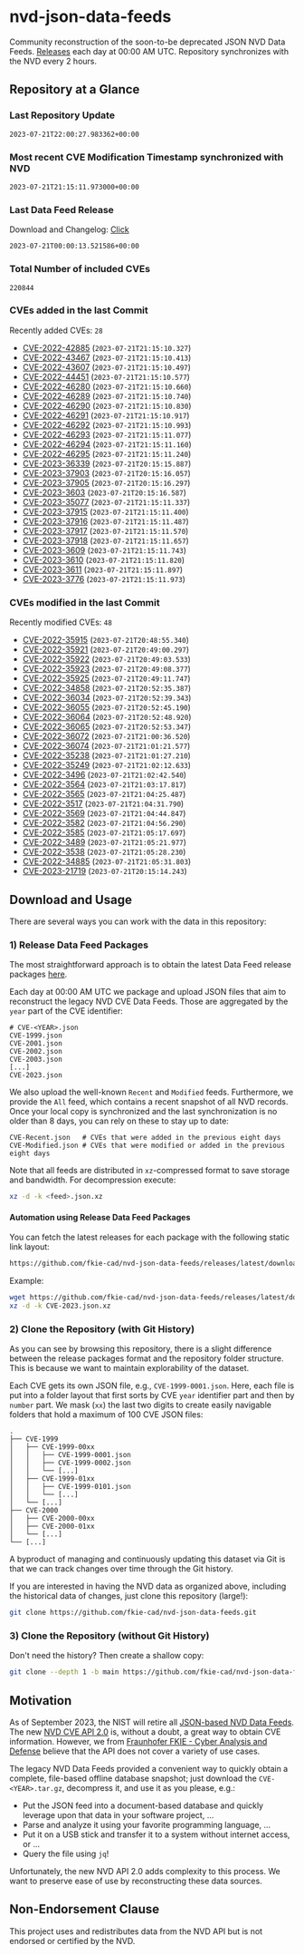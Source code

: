 # nvd-json-data-feeds

Community reconstruction of the soon-to-be deprecated JSON NVD Data Feeds. 
[Releases](https://github.com/fkie-cad/nvd-json-data-feeds/releases/latest) each day at 00:00 AM UTC.
Repository synchronizes with the NVD every 2 hours.

## Repository at a Glance

### Last Repository Update

```plain
2023-07-21T22:00:27.983362+00:00
```

### Most recent CVE Modification Timestamp synchronized with NVD

```plain
2023-07-21T21:15:11.973000+00:00
```

### Last Data Feed Release

Download and Changelog: [Click](https://github.com/fkie-cad/nvd-json-data-feeds/releases/latest)

```plain
2023-07-21T00:00:13.521586+00:00
```

### Total Number of included CVEs

```plain
220844
```

### CVEs added in the last Commit

Recently added CVEs: `28`

* [CVE-2022-42885](CVE-2022/CVE-2022-428xx/CVE-2022-42885.json) (`2023-07-21T21:15:10.327`)
* [CVE-2022-43467](CVE-2022/CVE-2022-434xx/CVE-2022-43467.json) (`2023-07-21T21:15:10.413`)
* [CVE-2022-43607](CVE-2022/CVE-2022-436xx/CVE-2022-43607.json) (`2023-07-21T21:15:10.497`)
* [CVE-2022-44451](CVE-2022/CVE-2022-444xx/CVE-2022-44451.json) (`2023-07-21T21:15:10.577`)
* [CVE-2022-46280](CVE-2022/CVE-2022-462xx/CVE-2022-46280.json) (`2023-07-21T21:15:10.660`)
* [CVE-2022-46289](CVE-2022/CVE-2022-462xx/CVE-2022-46289.json) (`2023-07-21T21:15:10.740`)
* [CVE-2022-46290](CVE-2022/CVE-2022-462xx/CVE-2022-46290.json) (`2023-07-21T21:15:10.830`)
* [CVE-2022-46291](CVE-2022/CVE-2022-462xx/CVE-2022-46291.json) (`2023-07-21T21:15:10.917`)
* [CVE-2022-46292](CVE-2022/CVE-2022-462xx/CVE-2022-46292.json) (`2023-07-21T21:15:10.993`)
* [CVE-2022-46293](CVE-2022/CVE-2022-462xx/CVE-2022-46293.json) (`2023-07-21T21:15:11.077`)
* [CVE-2022-46294](CVE-2022/CVE-2022-462xx/CVE-2022-46294.json) (`2023-07-21T21:15:11.160`)
* [CVE-2022-46295](CVE-2022/CVE-2022-462xx/CVE-2022-46295.json) (`2023-07-21T21:15:11.240`)
* [CVE-2023-36339](CVE-2023/CVE-2023-363xx/CVE-2023-36339.json) (`2023-07-21T20:15:15.887`)
* [CVE-2023-37903](CVE-2023/CVE-2023-379xx/CVE-2023-37903.json) (`2023-07-21T20:15:16.057`)
* [CVE-2023-37905](CVE-2023/CVE-2023-379xx/CVE-2023-37905.json) (`2023-07-21T20:15:16.297`)
* [CVE-2023-3603](CVE-2023/CVE-2023-36xx/CVE-2023-3603.json) (`2023-07-21T20:15:16.587`)
* [CVE-2023-35077](CVE-2023/CVE-2023-350xx/CVE-2023-35077.json) (`2023-07-21T21:15:11.337`)
* [CVE-2023-37915](CVE-2023/CVE-2023-379xx/CVE-2023-37915.json) (`2023-07-21T21:15:11.400`)
* [CVE-2023-37916](CVE-2023/CVE-2023-379xx/CVE-2023-37916.json) (`2023-07-21T21:15:11.487`)
* [CVE-2023-37917](CVE-2023/CVE-2023-379xx/CVE-2023-37917.json) (`2023-07-21T21:15:11.570`)
* [CVE-2023-37918](CVE-2023/CVE-2023-379xx/CVE-2023-37918.json) (`2023-07-21T21:15:11.657`)
* [CVE-2023-3609](CVE-2023/CVE-2023-36xx/CVE-2023-3609.json) (`2023-07-21T21:15:11.743`)
* [CVE-2023-3610](CVE-2023/CVE-2023-36xx/CVE-2023-3610.json) (`2023-07-21T21:15:11.820`)
* [CVE-2023-3611](CVE-2023/CVE-2023-36xx/CVE-2023-3611.json) (`2023-07-21T21:15:11.897`)
* [CVE-2023-3776](CVE-2023/CVE-2023-37xx/CVE-2023-3776.json) (`2023-07-21T21:15:11.973`)


### CVEs modified in the last Commit

Recently modified CVEs: `48`

* [CVE-2022-35915](CVE-2022/CVE-2022-359xx/CVE-2022-35915.json) (`2023-07-21T20:48:55.340`)
* [CVE-2022-35921](CVE-2022/CVE-2022-359xx/CVE-2022-35921.json) (`2023-07-21T20:49:00.297`)
* [CVE-2022-35922](CVE-2022/CVE-2022-359xx/CVE-2022-35922.json) (`2023-07-21T20:49:03.533`)
* [CVE-2022-35923](CVE-2022/CVE-2022-359xx/CVE-2022-35923.json) (`2023-07-21T20:49:08.377`)
* [CVE-2022-35925](CVE-2022/CVE-2022-359xx/CVE-2022-35925.json) (`2023-07-21T20:49:11.747`)
* [CVE-2022-34858](CVE-2022/CVE-2022-348xx/CVE-2022-34858.json) (`2023-07-21T20:52:35.387`)
* [CVE-2022-36034](CVE-2022/CVE-2022-360xx/CVE-2022-36034.json) (`2023-07-21T20:52:39.343`)
* [CVE-2022-36055](CVE-2022/CVE-2022-360xx/CVE-2022-36055.json) (`2023-07-21T20:52:45.190`)
* [CVE-2022-36064](CVE-2022/CVE-2022-360xx/CVE-2022-36064.json) (`2023-07-21T20:52:48.920`)
* [CVE-2022-36065](CVE-2022/CVE-2022-360xx/CVE-2022-36065.json) (`2023-07-21T20:52:53.347`)
* [CVE-2022-36072](CVE-2022/CVE-2022-360xx/CVE-2022-36072.json) (`2023-07-21T21:00:36.520`)
* [CVE-2022-36074](CVE-2022/CVE-2022-360xx/CVE-2022-36074.json) (`2023-07-21T21:01:21.577`)
* [CVE-2022-35238](CVE-2022/CVE-2022-352xx/CVE-2022-35238.json) (`2023-07-21T21:01:27.210`)
* [CVE-2022-35249](CVE-2022/CVE-2022-352xx/CVE-2022-35249.json) (`2023-07-21T21:02:12.633`)
* [CVE-2022-3496](CVE-2022/CVE-2022-34xx/CVE-2022-3496.json) (`2023-07-21T21:02:42.540`)
* [CVE-2022-3564](CVE-2022/CVE-2022-35xx/CVE-2022-3564.json) (`2023-07-21T21:03:17.817`)
* [CVE-2022-3565](CVE-2022/CVE-2022-35xx/CVE-2022-3565.json) (`2023-07-21T21:04:25.487`)
* [CVE-2022-3517](CVE-2022/CVE-2022-35xx/CVE-2022-3517.json) (`2023-07-21T21:04:31.790`)
* [CVE-2022-3569](CVE-2022/CVE-2022-35xx/CVE-2022-3569.json) (`2023-07-21T21:04:44.847`)
* [CVE-2022-3582](CVE-2022/CVE-2022-35xx/CVE-2022-3582.json) (`2023-07-21T21:04:56.290`)
* [CVE-2022-3585](CVE-2022/CVE-2022-35xx/CVE-2022-3585.json) (`2023-07-21T21:05:17.697`)
* [CVE-2022-3489](CVE-2022/CVE-2022-34xx/CVE-2022-3489.json) (`2023-07-21T21:05:21.977`)
* [CVE-2022-3538](CVE-2022/CVE-2022-35xx/CVE-2022-3538.json) (`2023-07-21T21:05:28.230`)
* [CVE-2022-34885](CVE-2022/CVE-2022-348xx/CVE-2022-34885.json) (`2023-07-21T21:05:31.803`)
* [CVE-2023-21719](CVE-2023/CVE-2023-217xx/CVE-2023-21719.json) (`2023-07-21T20:15:14.243`)


## Download and Usage

There are several ways you can work with the data in this repository:

### 1) Release Data Feed Packages

The most straightforward approach is to obtain the latest Data Feed release packages [here](https://github.com/fkie-cad/nvd-json-data-feeds/releases/latest).

Each day at 00:00 AM UTC we package and upload JSON files that aim to reconstruct the legacy NVD CVE Data Feeds.
Those are aggregated by the `year` part of the CVE identifier:

```
# CVE-<YEAR>.json
CVE-1999.json
CVE-2001.json
CVE-2002.json
CVE-2003.json
[...]
CVE-2023.json
```

We also upload the well-known `Recent` and `Modified` feeds.
Furthermore, we provide the `All` feed, which contains a recent snapshot of all NVD records.
Once your local copy is synchronized and the last synchronization is no older than 8 days, you can rely on these to stay up to date:

```plain
CVE-Recent.json   # CVEs that were added in the previous eight days
CVE-Modified.json # CVEs that were modified or added in the previous eight days
```

Note that all feeds are distributed in `xz`-compressed format to save storage and bandwidth.
For decompression execute:

```sh
xz -d -k <feed>.json.xz
```


#### Automation using Release Data Feed Packages

You can fetch the latest releases for each package with the following static link layout:

```sh
https://github.com/fkie-cad/nvd-json-data-feeds/releases/latest/download/CVE-<YEAR>.json.xz
```

Example:

```sh
wget https://github.com/fkie-cad/nvd-json-data-feeds/releases/latest/download/CVE-2023.json.xz
xz -d -k CVE-2023.json.xz
```

### 2) Clone the Repository (with Git History)

As you can see by browsing this repository, there is a slight difference between the release packages format and the repository folder structure.
This is because we want to maintain explorability of the dataset.

Each CVE gets its own JSON file, e.g., `CVE-1999-0001.json`.
Here, each file is put into a folder layout that first sorts by CVE `year` identifier part and then by `number` part.
We mask (`xx`) the last two digits to create easily navigable folders that hold a maximum of 100 CVE JSON files:

```plain
.
├── CVE-1999
│   ├── CVE-1999-00xx
│   │   ├── CVE-1999-0001.json
│   │   ├── CVE-1999-0002.json
│   │   └── [...]
│   ├── CVE-1999-01xx
│   │   ├── CVE-1999-0101.json
│   │   └── [...]
│   └── [...]
├── CVE-2000
│   ├── CVE-2000-00xx
│   ├── CVE-2000-01xx
│   └── [...]
└── [...]
```

A byproduct of managing and continuously updating this dataset via Git is that we can track changes over time through the Git history.

If you are interested in having the NVD data as organized above, including the historical data of changes, just clone this repository (large!):

```sh
git clone https://github.com/fkie-cad/nvd-json-data-feeds.git
```

### 3) Clone the Repository (without Git History)

Don't need the history? Then create a shallow copy:

```sh
git clone --depth 1 -b main https://github.com/fkie-cad/nvd-json-data-feeds.git
```

## Motivation

As of September 2023, the NIST will retire all [JSON-based NVD Data Feeds](https://nvd.nist.gov/vuln/data-feeds#divRetirementBanner-1).
The new [NVD CVE API 2.0](https://nvd.nist.gov/developers/vulnerabilities) is, without a doubt, a great way to obtain CVE information.
However, we from [Fraunhofer FKIE - Cyber Analysis and Defense](https://www.fkie.fraunhofer.de/en/departments/cad.html) believe that the API does not cover a variety of use cases.

The legacy NVD Data Feeds provided a convenient way to quickly obtain a complete, file-based offline database snapshot; just download the `CVE-<YEAR>.tar.gz`, decompress it, and use it as you please, e.g.:

* Put the JSON feed into a document-based database and quickly leverage upon that data in your software project, ...
* Parse and analyze it using your favorite programming language, ...
* Put it on a USB stick and transfer it to a system without internet access, or ...
* Query the file using `jq`!

Unfortunately, the new NVD API 2.0 adds complexity to this process.
We want to preserve ease of use by reconstructing these data sources.

## Non-Endorsement Clause

This project uses and redistributes data from the NVD API but is not endorsed or certified by the NVD.